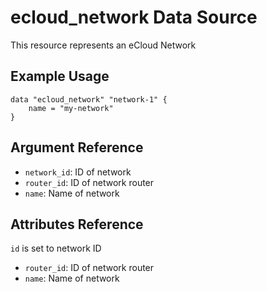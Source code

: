 # ecloud_network Data Source

This resource represents an eCloud Network

## Example Usage

```hcl
data "ecloud_network" "network-1" {
    name = "my-network"
}
```

## Argument Reference

- `network_id`: ID of network
- `router_id`: ID of network router
- `name`: Name of network

## Attributes Reference

`id` is set to network ID

- `router_id`: ID of network router
- `name`: Name of network